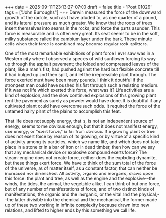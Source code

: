 +++
date = 2025-09-11T23:13:27-07:00
draft = false
title = 'Post 01029'
tags = ["John Burroughs"]
+++
Darwin measured the force of the downward growth of the radicle, such as I have alluded to, as one quarter of a pound, and its lateral pressure as much greater. We know that the roots of trees insert themselves into seams in the rocks, and force the parts asunder. This force is measurable and is often very great. Its seat seems to be in the soft, milky substance called the cambium layer under the bark. These minute cells when their force is combined may become regular rock-splitters.

One of the most remarkable exhibitions of plant force I ever saw was in a Western city where I observed a species of wild sunflower forcing its way up through the asphalt pavement; the folded and compressed leaves of the plant, like a man's fist, had pushed against the hard but flexible concrete till it had bulged up and then split, and let the irrepressible plant through. The force exerted must have been many pounds. I think it doubtful if the strongest man could have pushed his fist through such a resisting medium. If it was not life which exerted this force, what was it? Life activities are a kind of explosion, and the slow continued explosions of this growing plant rent the pavement as surely as powder would have done. It is doubtful if any cultivated plant could have overcome such odds. It required the force of the untamed hairy plant of the plains to accomplish this feat.

That life does not supply energy, that is, is not an independent source of energy, seems to me obvious enough, but that it does not manifest energy, use energy, or "exert force," is far from obvious. If a growing plant or tree does not exert force by reason of its growing, or by virtue of a specific kind of activity among its particles, which we name life, and which does not take place in a stone or in a bar of iron or in dead timber, then how can we say that any mechanical device or explosive compound exerts force? The steam-engine does not create force, neither does the exploding dynamite, but these things exert force. We have to think of the sum total of the force of the universe, as of matter itself, as a constant factor, that can neither be increased nor diminished. All activity, organic and inorganic, draws upon this force: the plant and tree, as well as the engine and the explosive--the winds, the tides, the animal, the vegetable alike. I can think of but one force, but of any number of manifestations of force, and of two distinct kinds of manifestations, the organic and the inorganic, or the vital and the physical,--the latter divisible into the chemical and the mechanical, the former made up of these two working in infinite complexity because drawn into new relations, and lifted to higher ends by this something we call life.
